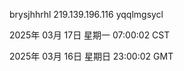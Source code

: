 brysjhhrhl 219.139.196.116 yqqlmgsycl

2025年 03月 17日 星期一 07:00:02 CST

2025年 03月 16日 星期日 23:00:02 GMT
